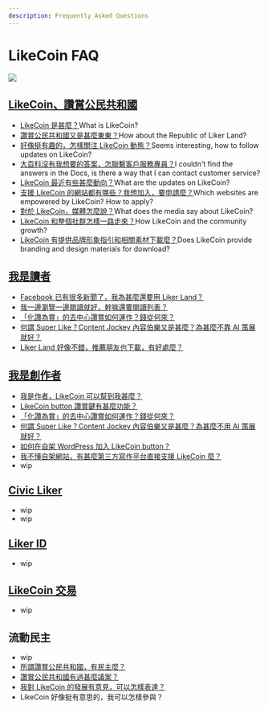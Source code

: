 ```yaml
---
description: Frequently Asked Questions
---
```


# LikeCoin FAQ



![](https://gblobscdn.gitbook.com/assets%2F-LL4mdaVjNgL6A1--PV0%2F-MHGKCas6shf9dDCwB3j%2F-MHGMnmjM4yyGSTVqz7T%2FLikeCoin_AD27_Small_Update-01.png?alt=media&token=a3cb3c10-3742-4ef9-b99a-3e05e2f82a11)

## ​[LikeCoin、讚賞公民共和國](https://docs.like.co/v/zh/user-guide/about)​ <a id="likecoin-zan-shang-gong-min-gong-he-guo"></a>

* ​[LikeCoin 是甚麼？](https://docs.like.co/v/zh/user-guide/about#likecoin)​What is LikeCoin?
* ​[讚賞公民共和國又是甚麼東東？](https://docs.like.co/v/zh/user-guide/about#republic-of-liker-land)​How about the Republic of Liker Land?
* ​[好像挺有趣的，怎樣關注 LikeCoin 動態？](https://docs.like.co/v/zh/user-guide/about#follow-us)​Seems interesting, how to follow updates on LikeCoin?
* ​[大百科沒有我想要的答案，怎聯繫客戶服務專員？](https://docs.like.co/v/zh/user-guide/about#contact-us)​I couldn't find the answers in the Docs, is there a way that I can contact customer service?
* ​[LikeCoin 最近有些甚麼動向？](https://docs.like.co/v/zh/user-guide/about/updates)​What are the updates on LikeCoin?
* ​[支援 LikeCoin 的網站都有哪些？我想加入，要申請麼？](https://docs.like.co/v/zh/user-guide/about/list-of-media)​Which websites are empowered by LikeCoin? How to apply?
* ​[對於 LikeCoin，媒體怎麼說？](https://docs.like.co/v/zh/user-guide/about/on-the-news)​What does the media say about LikeCoin?
* ​[LikeCoin 和整個社群怎樣一路走來？](https://docs.like.co/v/zh/user-guide/about/background)​How LikeCoin and the community growth?
* ​[LikeCoin 有提供品牌形象指引和相關素材下載麼？](https://docs.like.co/v/zh/user-guide/about/presskit)​Does LikeCoin provide branding and design materials for download?

## ​[我是讀者](https://docs.like.co/v/zh/user-guide/reader)​ <a id="wo-shi-du-zhe"></a>

* ​[Facebook 已有很多新聞了，我為甚麼還要用 Liker Land？](https://docs.like.co/v/zh/user-guide/reader#nei-rong-bo-lao)​
* ​[我一邊瀏覽一邊閱讀就好，幹嘛還要閱讀列表？](https://docs.like.co/v/zh/user-guide/reader/reading-list)​
* ​[「化讚為賞」的去中心讚賞如何運作？錢從何來？](https://docs.like.co/v/zh/user-guide/reader/like)​
* ​[何謂 Super Like？Content Jockey 內容伯樂又是甚麼？為甚麼不靠 AI 策展就好？](https://docs.like.co/v/zh/user-guide/reader/superlike)​
* ​[Liker Land 好像不錯，推薦朋友也下載，有好處麼？](https://docs.like.co/v/zh/user-guide/reader/referral)​

## **​**[**我是創作者**](https://docs.like.co/v/zh/user-guide/content-creators)**​** <a id="wo-shi-chuang-zuo-zhe"></a>

* ​[我是作者，LikeCoin 可以幫到我甚麼？](https://docs.like.co/v/zh/user-guide/content-creators)​
* ​[LikeCoin button 讚賞鍵有甚麼功能？](https://docs.like.co/v/zh/user-guide/content-creators/likecoin-button)**​**
* ​[「化讚為賞」的去中心讚賞如何運作？錢從何來？](https://docs.like.co/v/zh/user-guide/reader/like)​
* ​[何謂 Super Like？Content Jockey 內容伯樂又是甚麼？為甚麼不用 AI 策展就好？](https://docs.like.co/v/zh/user-guide/reader/superlike)​
* ​[如何在自架 WordPress 加入 LikeCoin button？](https://docs.like.co/v/zh/user-guide/creator/wordpress)​
* ​[我不懂自架網站，有甚麼第三方寫作平台直接支援 LikeCoin 麼？](https://docs.like.co/v/zh/user-guide/creator/blogging-platforms)​
* wip

## ​[Civic Liker](https://docs.like.co/v/zh/user-guide/civic-liker)​ <a id="civic-liker"></a>

* wip
* wip

## ​[Liker ID](https://docs.like.co/v/zh/user-guide/liker-id)​ <a id="liker-id"></a>

* wip

## ​[LikeCoin 交易](https://docs.like.co/v/zh/user-guide/likecoin-token)​ <a id="likecoin-jiao-yi"></a>

* wip

## 流動民主 <a id="liu-dong-min-zhu"></a>

* wip
* ​[所謂讚賞公民共和國，有民主麼？](https://docs.like.co/v/zh/user-guide/liquid-democracy)​
* ​[讚賞公民共和國有過甚麼議案？](https://docs.like.co/v/zh/about/governance/proposals)​
* ​[我對 LikeCoin 的發展有意見，可以怎樣表達？](https://docs.like.co/v/zh/about/governance/community-call)​
* LikeCoin 好像挺有意思的，我可以怎樣參與？

